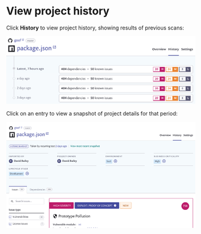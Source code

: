 # View project history

Click **History** to view project history, showing results of previous scans:

![](../../../.gitbook/assets/image5-2-.png)

Click on an entry to view a snapshot of project details for that period:

![](../../../.gitbook/assets/image17.png)
